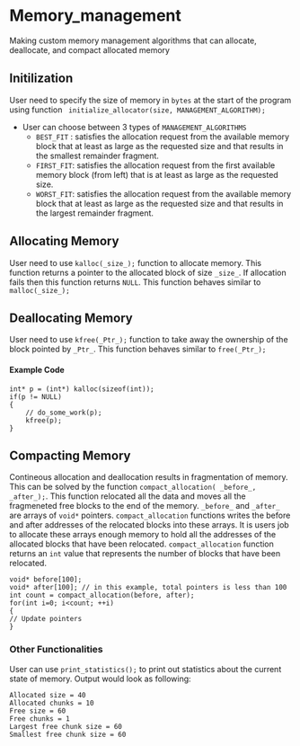 # Memory_management
Making custom memory management algorithms that can allocate, deallocate, and compact allocated memory

## Initilization 
User need to specify the size of memory in `bytes` at the start of the program using function ``` initialize_allocator(size, MANAGEMENT_ALGORITHM);```
* User can choose between 3 types of `MANAGEMENT_ALGORITHMS`
    * `BEST_FIT` : satisfies the allocation request from the available memory block that at least as large as the requested size and that results in the smallest remainder fragment.
    * `FIRST_FIT`: satisfies the allocation request from the first available memory block (from left) that is at least as large as the requested size.
    * `WORST_FIT`: satisfies the allocation request from the available memory block that at least as large as the requested size and that results in the largest remainder fragment.

## Allocating Memory
User need to use `kalloc(_size_);` function to allocate memory. This function returns a pointer to the allocated block of size `_size_`. If allocation fails then this function returns `NULL`. This function behaves similar to `malloc(_size_);`

## Deallocating Memory
User need to use `kfree(_Ptr_);` function to take away the ownership of the block pointed by `_Ptr_`.  This function behaves similar to `free(_Ptr_);`

#### Example Code 
```
int* p = (int*) kalloc(sizeof(int));
if(p != NULL) 
{
    // do_some_work(p);
    kfree(p);
}
```
## Compacting Memory
Contineous allocation and deallocation results in fragmentation of memory. This can be solved by the function `compact_allocation( _before_, _after_);`. This function relocated all the data and moves all the fragmeneted free blocks to the end of the memory. `_before_` and `_after_` are arrays of `void*` pointers. `compact_allocation` functions writes the before and after addresses of the relocated blocks into these arrays. It is users job to allocate these arrays enough memory to hold all the addresses of the allocated blocks that have been relocated. `compact_allocation` function returns an `int` value that represents the number of blocks that have been relocated.
```
void* before[100];
void* after[100]; // in this example, total pointers is less than 100
int count = compact_allocation(before, after);
for(int i=0; i<count; ++i) 
{
// Update pointers
}
```

### Other Functionalities
User can use `print_statistics();` to print out statistics about the current state of memory. Output would look as following:
```
Allocated size = 40
Allocated chunks = 10
Free size = 60
Free chunks = 1
Largest free chunk size = 60
Smallest free chunk size = 60
```

